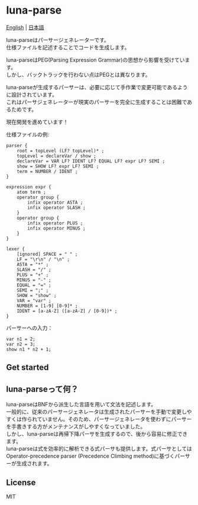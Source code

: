 # luna-parse
[English](https://github.com/marihachi/luna-parse/blob/main/README.md) | [日本語](https://github.com/marihachi/luna-parse/blob/main/README.ja.md)

luna-parseはパーサージェネレーターです。\
仕様ファイルを記述することでコードを生成します。

luna-parseはPEG(Parsing Expression Grammar)の思想から影響を受けています。\
しかし、バックトラックを行わない点はPEGとは異なります。

luna-parseが生成するパーサーは、必要に応じて手作業で変更可能であるように設計されています。\
これはパーサジェネレーターが現実のパーサーを完全に生成することは困難であるためです。

現在開発を進めています！

仕様ファイルの例:
```
parser {
    root = topLevel (LF? topLevel)* ;
    topLevel = declareVar / show ;
    declareVar = VAR LF? IDENT LF? EQUAL LF? expr LF? SEMI ;
    show = SHOW LF? expr LF? SEMI ;
    term = NUMBER / IDENT ;
}

expression expr {
    atom term ;
    operator group {
        infix operator ASTA ;
        infix operator SLASH ;
    }
    operator group {
        infix operator PLUS ;
        infix operator MINUS ;
    }
}

lexer {
    [ignored] SPACE = " " ;
    LF = "\r\n" / "\n" ;
    ASTA = "*" ;
    SLASH = "/" ;
    PLUS = "+" ;
    MINUS = "-" ;
    EQUAL = "=" ;
    SEMI = ";" ;
    SHOW = "show" ;
    VAR = "var" ;
    NUMBER = [1-9] [0-9]* ;
    IDENT = [a-zA-Z] ([a-zA-Z] / [0-9])* ;
}
```
パーサーへの入力：
```
var n1 = 2;
var n2 = 3;
show n1 * n2 + 1;
```

## Get started

## luna-parseって何？
luna-parseはBNFから派生した言語を用いて文法を記述します。\
一般的に、従来のパーサージェネレータは生成されたパーサーを手動で変更しやすくは作られていません。そのため、パーサージェネレータを使わずにパーサーを手書きする方がメンテナンスがしやすくなっていました。\
しかし、luna-parseは再帰下降パーサを生成するので、後から容易に修正できます。\
luna-parseは式を効率的に解析できる式パーサも提供します。式パーサとしてはOperator-precedence parser (Precedence Climbing method)に基づくパーサーが生成されます。

## License
MIT
